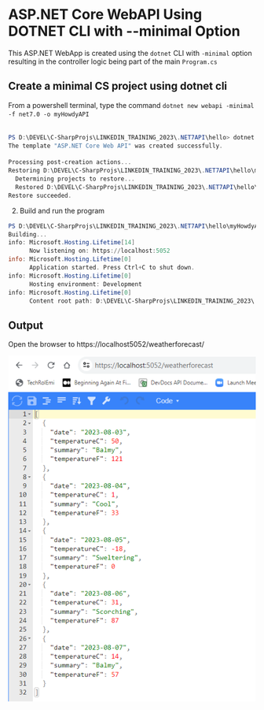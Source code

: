 # ASP.NET Core WebAPI Using DOTNET CLI with --minimal Option

This ASP.NET WebApp is created using the `dotnet` CLI with `-minimal` option resulting in the controller logic being part of the main `Program.cs`

## Create a minimal CS project using dotnet cli 

From a powershell terminal, type the command `dotnet new webapi -minimal -f net7.0 -o myHowdyAPI`

```powershell

PS D:\DEVEL\C-SharpProjs\LINKEDIN_TRAINING_2023\.NET7API\hello> dotnet new webapi -minimal -f net7.0 -o myHowdyAPI
The template "ASP.NET Core Web API" was created successfully.

Processing post-creation actions...
Restoring D:\DEVEL\C-SharpProjs\LINKEDIN_TRAINING_2023\.NET7API\hello\myHowdyAPI\myHowdyAPI.csproj:
  Determining projects to restore...
  Restored D:\DEVEL\C-SharpProjs\LINKEDIN_TRAINING_2023\.NET7API\hello\myHowdyAPI\myHowdyAPI.csproj (in 324 ms).
Restore succeeded.

```

2. Build and run the program

```powershell
PS D:\DEVEL\C-SharpProjs\LINKEDIN_TRAINING_2023\.NET7API\hello\myHowdyAPI> dotnet run
Building...
info: Microsoft.Hosting.Lifetime[14]
      Now listening on: https://localhost:5052
info: Microsoft.Hosting.Lifetime[0]
      Application started. Press Ctrl+C to shut down.
info: Microsoft.Hosting.Lifetime[0]
      Hosting environment: Development
info: Microsoft.Hosting.Lifetime[0]
      Content root path: D:\DEVEL\C-SharpProjs\LINKEDIN_TRAINING_2023\.NET7API\hello\myHowdyAPI
```

## Output

Open the browser to https://localhost5052/weatherforecast/

![](./ASPNETCoreSwaggerUI.PNG)